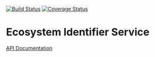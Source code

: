 [![Build Status](https://github.com/TAMULib/EIDER/workflows/Build/badge.svg)](https://github.com/TAMULib/EIDER/actions?query=workflow%3ABuild)
[![Coverage Status](https://coveralls.io/repos/github/TAMULib/EIDER/badge.svg?branch=master)](https://coveralls.io/github/TAMULib/EIDER?branch=main)

Ecosystem Identifier Service
========================

[API Documentation](https://tamulib.github.io/EIDER/)
